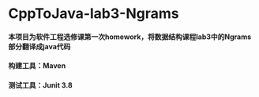 # CppToJava-lab3-Ngrams
#### 本项目为软件工程选修课第一次homework，将数据结构课程lab3中的Ngrams部分翻译成java代码
#### 构建工具：Maven
#### 测试工具：Junit 3.8
